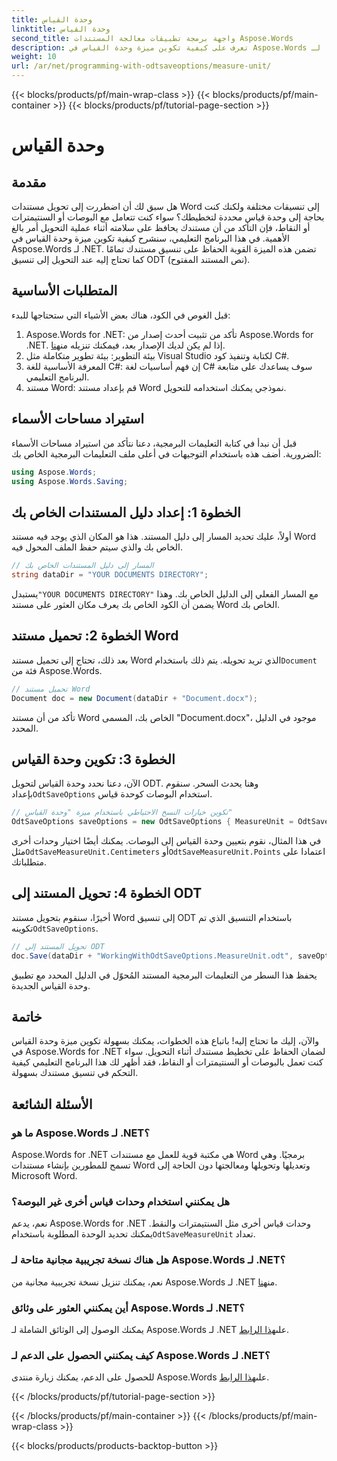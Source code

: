 ```yaml
---
title: وحدة القياس
linktitle: وحدة القياس
second_title: واجهة برمجة تطبيقات معالجة المستندات Aspose.Words
description: تعرف على كيفية تكوين ميزة وحدة القياس في Aspose.Words لـ .NET للحفاظ على تنسيق المستند أثناء تحويل ODT.
weight: 10
url: /ar/net/programming-with-odtsaveoptions/measure-unit/
---
```


{{< blocks/products/pf/main-wrap-class >}}
{{< blocks/products/pf/main-container >}}
{{< blocks/products/pf/tutorial-page-section >}}

# وحدة القياس

## مقدمة

هل سبق لك أن اضطررت إلى تحويل مستندات Word إلى تنسيقات مختلفة ولكنك كنت بحاجة إلى وحدة قياس محددة لتخطيطك؟ سواء كنت تتعامل مع البوصات أو السنتيمترات أو النقاط، فإن التأكد من أن مستندك يحافظ على سلامته أثناء عملية التحويل أمر بالغ الأهمية. في هذا البرنامج التعليمي، سنشرح كيفية تكوين ميزة وحدة القياس في Aspose.Words لـ .NET. تضمن هذه الميزة القوية الحفاظ على تنسيق مستندك تمامًا كما تحتاج إليه عند التحويل إلى تنسيق ODT (نص المستند المفتوح).

## المتطلبات الأساسية

قبل الغوص في الكود، هناك بعض الأشياء التي ستحتاجها للبدء:

1. Aspose.Words for .NET: تأكد من تثبيت أحدث إصدار من Aspose.Words for .NET. إذا لم يكن لديك الإصدار بعد، فيمكنك تنزيله من[هنا](https://releases.aspose.com/words/net/).
2. بيئة التطوير: بيئة تطوير متكاملة مثل Visual Studio لكتابة وتنفيذ كود C#.
3. المعرفة الأساسية للغة C#: إن فهم أساسيات لغة C# سوف يساعدك على متابعة البرنامج التعليمي.
4. مستند Word: قم بإعداد مستند Word نموذجي يمكنك استخدامه للتحويل.

## استيراد مساحات الأسماء

قبل أن نبدأ في كتابة التعليمات البرمجية، دعنا نتأكد من استيراد مساحات الأسماء الضرورية. أضف هذه باستخدام التوجيهات في أعلى ملف التعليمات البرمجية الخاص بك:

```csharp
using Aspose.Words;
using Aspose.Words.Saving;
```

## الخطوة 1: إعداد دليل المستندات الخاص بك

أولاً، عليك تحديد المسار إلى دليل المستند. هذا هو المكان الذي يوجد فيه مستند Word الخاص بك والذي سيتم حفظ الملف المحول فيه.

```csharp
// المسار إلى دليل المستندات الخاص بك
string dataDir = "YOUR DOCUMENTS DIRECTORY";
```

 يستبدل`"YOUR DOCUMENTS DIRECTORY"` مع المسار الفعلي إلى الدليل الخاص بك. وهذا يضمن أن الكود الخاص بك يعرف مكان العثور على مستند Word الخاص بك.

## الخطوة 2: تحميل مستند Word

 بعد ذلك، تحتاج إلى تحميل مستند Word الذي تريد تحويله. يتم ذلك باستخدام`Document` فئة من Aspose.Words.

```csharp
// تحميل مستند Word
Document doc = new Document(dataDir + "Document.docx");
```

تأكد من أن مستند Word الخاص بك، المسمى "Document.docx"، موجود في الدليل المحدد.

## الخطوة 3: تكوين وحدة القياس

 الآن، دعنا نحدد وحدة القياس لتحويل ODT. وهنا يحدث السحر. سنقوم بإعداد`OdtSaveOptions` استخدام البوصات كوحدة قياس.

```csharp
// تكوين خيارات النسخ الاحتياطي باستخدام ميزة "وحدة القياس"
OdtSaveOptions saveOptions = new OdtSaveOptions { MeasureUnit = OdtSaveMeasureUnit.Inches };
```

 في هذا المثال، نقوم بتعيين وحدة القياس إلى البوصات. يمكنك أيضًا اختيار وحدات أخرى مثل`OdtSaveMeasureUnit.Centimeters` أو`OdtSaveMeasureUnit.Points` اعتمادا على متطلباتك.

## الخطوة 4: تحويل المستند إلى ODT

 أخيرًا، سنقوم بتحويل مستند Word إلى تنسيق ODT باستخدام التنسيق الذي تم تكوينه`OdtSaveOptions`.

```csharp
// تحويل المستند إلى ODT
doc.Save(dataDir + "WorkingWithOdtSaveOptions.MeasureUnit.odt", saveOptions);
```

يحفظ هذا السطر من التعليمات البرمجية المستند المُحوّل في الدليل المحدد مع تطبيق وحدة القياس الجديدة.

## خاتمة

والآن، إليك ما تحتاج إليه! باتباع هذه الخطوات، يمكنك بسهولة تكوين ميزة وحدة القياس في Aspose.Words for .NET لضمان الحفاظ على تخطيط مستندك أثناء التحويل. سواء كنت تعمل بالبوصات أو السنتيمترات أو النقاط، فقد أظهر لك هذا البرنامج التعليمي كيفية التحكم في تنسيق مستندك بسهولة.

## الأسئلة الشائعة

### ما هو Aspose.Words لـ .NET؟
Aspose.Words for .NET هي مكتبة قوية للعمل مع مستندات Word برمجيًا. وهي تسمح للمطورين بإنشاء مستندات Word وتعديلها وتحويلها ومعالجتها دون الحاجة إلى Microsoft Word.

### هل يمكنني استخدام وحدات قياس أخرى غير البوصة؟
 نعم، يدعم Aspose.Words for .NET وحدات قياس أخرى مثل السنتيمترات والنقط. يمكنك تحديد الوحدة المطلوبة باستخدام`OdtSaveMeasureUnit` تعداد.

### هل هناك نسخة تجريبية مجانية متاحة لـ Aspose.Words لـ .NET؟
 نعم، يمكنك تنزيل نسخة تجريبية مجانية من Aspose.Words لـ .NET من[هنا](https://releases.aspose.com/).

### أين يمكنني العثور على وثائق Aspose.Words لـ .NET؟
 يمكنك الوصول إلى الوثائق الشاملة لـ Aspose.Words لـ .NET على[هذا الرابط](https://reference.aspose.com/words/net/).

### كيف يمكنني الحصول على الدعم لـ Aspose.Words لـ .NET؟
 للحصول على الدعم، يمكنك زيارة منتدى Aspose.Words على[هذا الرابط](https://forum.aspose.com/c/words/8).

{{< /blocks/products/pf/tutorial-page-section >}}

{{< /blocks/products/pf/main-container >}}
{{< /blocks/products/pf/main-wrap-class >}}

{{< blocks/products/products-backtop-button >}}
